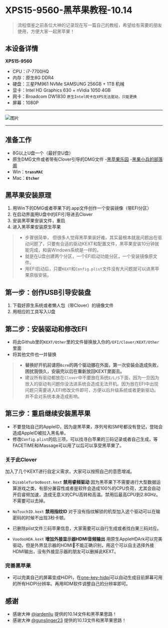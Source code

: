 # XPS15-9560-黑苹果教程-10.14

>流程借鉴之前各位大神的记录现在写一篇自己的教程，希望给有需要的朋友使用，方便大家一起黑苹果！

## 本设备详情

**XPS15-9560**
- CPU：i7-7700HQ
- 内存：原生8G DDR4
- 硬盘：三星PM961 NVMe SAMSUNG 256GB + 1TB 机械
- 显卡：Intel HD Graphics 630 + nVidia 1050 4GB
- 网卡：Broadcom DW1830 `原生Intel网卡在XPS无法驱动，只能更换`
- 屏幕：1080P

---

![图片](http://pc3g4hj86.bkt.clouddn.com/10.14%E6%A1%8C%E9%9D%A2.jpg
)

---
## 准备工作
-  8G以上U盘一个（最好空U盘）
- 原生DMG文件或者带有Clover引导的DMG文件
-[黑苹果乐园](https://imac.hk)
-[黑果小兵的部落阁](https://blog.daliansky.net)
- Win：**`transMAC`**
- Mac：**`Etcher`**

## 黑苹果安装原理
1. 用Win下的DMG或者苹果下的.app文件创作一个安装镜像（带EFI分区）
2. 在启动界面用U盘中的EFI引导进去Clover
3. 安装黑苹果安装文件，重启
4. 进入黑苹果安装原生苹果

> - 步骤很简单， 但很多人觉得黑苹果装好难，其实最根本就是问题出在驱动问题了，只要有合适的驱动KEXT和配置文件，黑苹果安装10分钟就能完成，和装Windows系统是一样的。
> - 就是在U盘创建两个分区，一个EFI启动功能分区，一个安装镜像原文件。
> - 用EFI启动后，只要`KEXT`和`Config.plist`文件没有大问题就可以进黑苹果原版安装。
## 第一步：创作USB引导安装盘
1. 下载好原生系统或者懒人包（带Clover）的镜像文件
2. 用相应的工具写入U盘

## 第二步：安装驱动和修改EFI
- 将此Github里的`KEXT/Other`里的文件替换放入你的`/EFI/Clover/KEXT/Other`里面
- 将其他文件也一并替换

> - **替换好开机前请将`Bcrm`的两个驱动挪在外面，第一次安装会造成失败，困扰我很久，安装完以后在重新放回KEXT里面去。**
> - 建议所有驱动都放在`Clover`中不要放在系统`E/L/S`下面，因为一旦因为放入的驱动有问题你没法进系统会造成无法开机。因为放在EFI中出现问题只需要进入EFI修改文件即可，方便以后升级系统或者更新驱动。并不会对系统本身造成影响。

## 第三步：重启继续安装黑苹果
- 不要登陆自己的AppleID，因为是黑苹果，序列号和SM号都没有登记，登陆会造成AppleID被拉入黑名单。
- 修改`Config.plist`的后三项，可以找寻白苹果的三码记录或者自己生成，等FACETIME和iMassage可以用了以后可以享受黑苹果了。

### 关于此Clover

加入了几个KEXT进行自定义需求，大家可以按照自己的意愿增减。

- `DisableTurboBoost.kext` **禁用睿频驱动**
因为黑苹果下不需要进行大型数据运算游戏之类，有部分兼容性或者是软件会造成100%的CPU负荷，尤其会自动开启睿频加速，造成无意义的CPU高转和高温。禁用后最高CPU到2.8GHz。不需要可以去掉。

- `NoTouchID.kext` **禁用指纹ID**
对于没有指纹解锁的机型加入这个驱动可以在输密码的时候不出现3秒卡顿。

- 已删除plist文件三码苹果信息，大家需要可以自行生成或者找白果三码对应。
- `VoodooHDA.kext` **增加外接显示器HDMI音频输出**
用原生AppleHDArk可以完美驱动，但是外界显示器的HDMI不能正确识别，用这个可以自主选择外接HDMI输出，没有外接显示器的朋友可以删掉此KEXT。

### 完善黑苹果

- 可以完美自己的屏幕变成HiDPI，在[one-key-hidpi](https://github.com/xzhih/one-key-hidpi)可以自动生成目前屏幕可用的所有HiDPI分辨率。再用RDM软件调整自己的分辨率即可。

## 感谢
- 感谢大神 [@jardenliu](https://github.com/jardenliu) 提供的10.14文件和黑苹果思路！
- 感谢大神 [@gunslinger23](https://github.com/gunslinger23) 提供的10.13文件和黑苹果思路！
